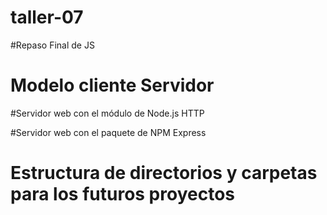 # taller-07

#Repaso Final de JS<br>

# Modelo cliente Servidor<br>

#Servidor web con el módulo de Node.js HTTP<br>

#Servidor web con el paquete de NPM Express<br>

# Estructura de directorios y carpetas para los futuros proyectos<br>

